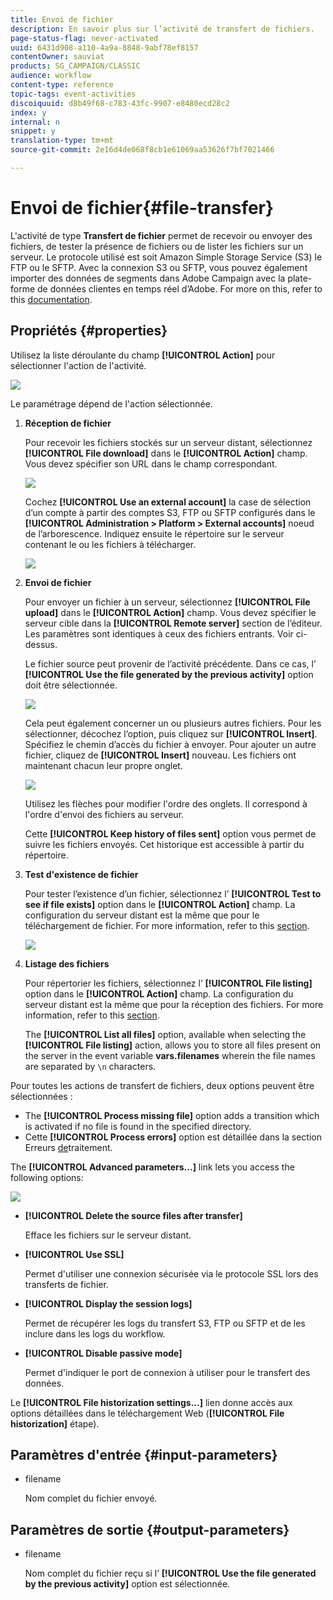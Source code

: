 ```yaml
---
title: Envoi de fichier
description: En savoir plus sur l’activité de transfert de fichiers.
page-status-flag: never-activated
uuid: 6431d908-a110-4a9a-8848-9abf78ef8157
contentOwner: sauviat
products: SG_CAMPAIGN/CLASSIC
audience: workflow
content-type: reference
topic-tags: event-activities
discoiquuid: d8b49f68-c783-43fc-9907-e8480ecd28c2
index: y
internal: n
snippet: y
translation-type: tm+mt
source-git-commit: 2e16d4de068f8cb1e61069aa53626f7bf7021466

---
```



# Envoi de fichier{#file-transfer}

L&#39;activité de type **Transfert de fichier** permet de recevoir ou envoyer des fichiers, de tester la présence de fichiers ou de lister les fichiers sur un serveur. Le protocole utilisé est soit Amazon Simple Storage Service (S3) le FTP ou le SFTP.
Avec la connexion S3 ou SFTP, vous pouvez également importer des données de segments dans Adobe Campaign avec la plate-forme de données clientes en temps réel d’Adobe. For more on this, refer to this [documentation](https://docs.adobe.com/content/help/en/experience-platform/rtcdp/destinations/destinations-cat/adobe-destinations/adobe-campaign-destination.html).

## Propriétés {#properties}

Utilisez la liste déroulante du champ **[!UICONTROL Action]** pour sélectionner l&#39;action de l&#39;activité.

![](assets/file_transfert_action.png)

Le paramétrage dépend de l&#39;action sélectionnée.

1. **Réception de fichier**

   Pour recevoir les fichiers stockés sur un serveur distant, sélectionnez **[!UICONTROL File download]** dans le **[!UICONTROL Action]** champ. Vous devez spécifier son URL dans le champ correspondant.

   ![](assets/file_transfert_edit.png)

   Cochez **[!UICONTROL Use an external account]** la case de sélection d’un compte à partir des comptes S3, FTP ou SFTP configurés dans le **[!UICONTROL Administration > Platform > External accounts]** noeud de l’arborescence. Indiquez ensuite le répertoire sur le serveur contenant le ou les fichiers à télécharger.

   ![](assets/file_transfert_edit_external.png)

1. **Envoi de fichier**

   Pour envoyer un fichier à un serveur, sélectionnez **[!UICONTROL File upload]** dans le **[!UICONTROL Action]** champ. Vous devez spécifier le serveur cible dans la **[!UICONTROL Remote server]** section de l’éditeur. Les paramètres sont identiques à ceux des fichiers entrants. Voir ci-dessus.

   Le fichier source peut provenir de l’activité précédente. Dans ce cas, l’ **[!UICONTROL Use the file generated by the previous activity]** option doit être sélectionnée.

   ![](assets/file_transfert_edit_send.png)

   Cela peut également concerner un ou plusieurs autres fichiers. Pour les sélectionner, décochez l’option, puis cliquez sur **[!UICONTROL Insert]**. Spécifiez le chemin d’accès du fichier à envoyer. Pour ajouter un autre fichier, cliquez de **[!UICONTROL Insert]** nouveau. Les fichiers ont maintenant chacun leur propre onglet.

   ![](assets/file_transfert_source.png)

   Utilisez les flèches pour modifier l&#39;ordre des onglets. Il correspond à l&#39;ordre d&#39;envoi des fichiers au serveur.

   Cette **[!UICONTROL Keep history of files sent]** option vous permet de suivre les fichiers envoyés. Cet historique est accessible à partir du répertoire.

1. **Test d&#39;existence de fichier**

   Pour tester l’existence d’un fichier, sélectionnez l’ **[!UICONTROL Test to see if file exists]** option dans le **[!UICONTROL Action]** champ. La configuration du serveur distant est la même que pour le téléchargement de fichier. For more information, refer to this [section](#properties).

   ![](assets/file_transfert_edit_test.png)

1. **Listage des fichiers**

   Pour répertorier les fichiers, sélectionnez l’ **[!UICONTROL File listing]** option dans le **[!UICONTROL Action]** champ. La configuration du serveur distant est la même que pour la réception des fichiers. For more information, refer to this [section](#properties).

   The **[!UICONTROL List all files]** option, available when selecting the **[!UICONTROL File listing]** action, allows you to store all files present on the server in the event variable **vars.filenames** wherein the file names are separated by `\n` characters.

Pour toutes les actions de transfert de fichiers, deux options peuvent être sélectionnées :

* The **[!UICONTROL Process missing file]** option adds a transition which is activated if no file is found in the specified directory.
* Cette **[!UICONTROL Process errors]** option est détaillée dans la section Erreurs [de](../../workflow/using/monitoring-workflow-execution.md#processing-errors)traitement.

The **[!UICONTROL Advanced parameters...]** link lets you access the following options:

![](assets/file_transfert_advanced.png)

* **[!UICONTROL Delete the source files after transfer]**

   Efface les fichiers sur le serveur distant.

* **[!UICONTROL Use SSL]**

   Permet d&#39;utiliser une connexion sécurisée via le protocole SSL lors des transferts de fichier.

* **[!UICONTROL Display the session logs]**

   Permet de récupérer les logs du transfert S3, FTP ou SFTP et de les inclure dans les logs du workflow.

* **[!UICONTROL Disable passive mode]**

   Permet d&#39;indiquer le port de connexion à utiliser pour le transfert des données.

Le **[!UICONTROL File historization settings...]** lien donne accès aux options détaillées dans le téléchargement [](../../workflow/using/web-download.md) Web (**[!UICONTROL File historization]** étape).

## Paramètres d&#39;entrée {#input-parameters}

* filename

   Nom complet du fichier envoyé.

## Paramètres de sortie {#output-parameters}

* filename

   Nom complet du fichier reçu si l’ **[!UICONTROL Use the file generated by the previous activity]** option est sélectionnée.

